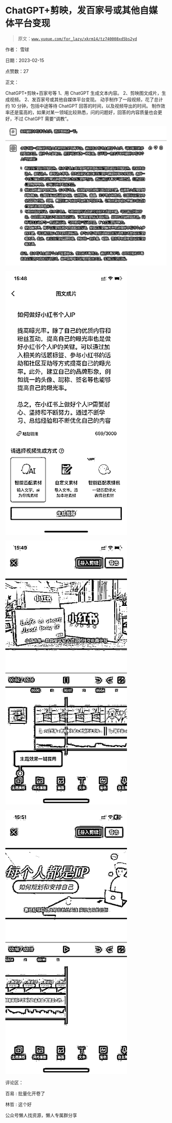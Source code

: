 # ChatGPT+剪映，发百家号或其他自媒体平台变现

> 原文：[`www.yuque.com/for_lazy/xkrm14/tz740008xd5bs2yd`](https://www.yuque.com/for_lazy/xkrm14/tz740008xd5bs2yd)

作者： 雪球

日期：2023-02-15

点赞数：27

正文：

ChatGPT+剪映+百家号等 1、用 ChatGPT 生成文本内容。 2、剪映图文成片，生成视频。 2、发百家号或其他自媒体平台变现。 动手制作了一段视频，花了总计约 10 分钟，包括中途等待 ChatGPT 回答的时间，以及视频导出的时间。 制作效率还是蛮高的，如果对某一领域比较熟悉，问的问题好，回答的内容质量也会更好，不过 ChatGPT 需要“调教”。

![](img/343b03ea658c27ec4694934b7dcc47a4.png)

![](img/4d6a8f8e622d7876a9e673388e1dbb34.png)

![](img/c14c91caf98dfe7ef80723558dea8c95.png)

![](img/682e735fb9a23b14d7717b1c1666907a.png)

评论区：

百易 : 批量化开卷了

林哲 : 这个好

公众号懒人找资源，懒人专属群分享


